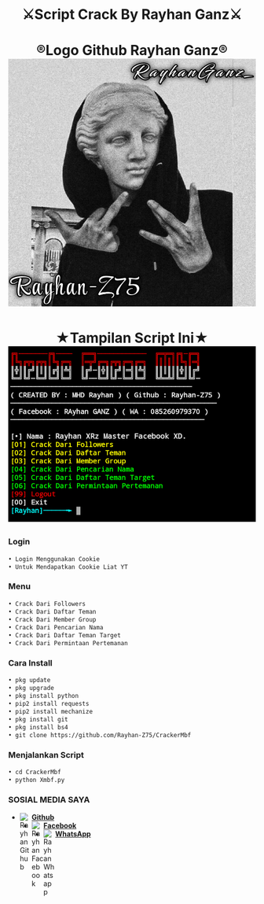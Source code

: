 
<h1 align="center">
    ⚔️Script Crack By Rayhan Ganz⚔️
</h1>
<h1 align="center">
  ®️Logo Github Rayhan Ganz®️

<img src="https://github.com/Rayhan-Z75/CrackerMbf/blob/main/Logo_Rayhan-Z75.png" />
</h1>
<h1 align="center">
  ★Tampilan Script Ini★

<img src="https://github.com/Rayhan-Z75/CrackerMbf/blob/main/script.png" />

### Login
```
• Login Menggunakan Cookie 
• Untuk Mendapatkan Cookie Liat YT
```
### Menu
```
• Crack Dari Followers
• Crack Dari Daftar Teman
• Crack Dari Member Group
• Crack Dari Pencarian Nama
• Crack Dari Daftar Teman Target
• Crack Dari Permintaan Pertemanan
```
### Cara Install
```
• pkg update
• pkg upgrade
• pkg install python
• pip2 install requests
• pip2 install mechanize
• pkg install git
• pkg install bs4
• git clone https://github.com/Rayhan-Z75/CrackerMbf
```
### Menjalankan Script
```
• cd CrackerMbf
• python Xmbf.py
```
### SOSIAL MEDIA SAYA
* [<img alt="Rayhan Github" align="left" width="24px" src="https://cdn.jsdelivr.net/npm/simple-icons@v3/icons/github.svg" /> <b>Github</b>](https://github.com/Rayhan-Z75/)<br />
* [<img alt="Rayhan Facebook" align="left" width="24px" src="https://cdn.jsdelivr.net/npm/simple-icons@v3/icons/facebook.svg" /> <b>Facebook</b>](https://www.facebook.com/RayhanZberg)<br />
* [<img alt="Rayhan Whatsapp" align="left" width="24px" src="https://cdn.jsdelivr.net/npm/simple-icons@v3/icons/whatsapp.svg" /> <b>WhatsApp</b>](https://wa.me/6285260979370?text=Asalamualaikum+Bang)<br />
